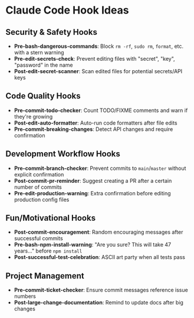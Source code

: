 # Claude Code Hook Ideas

## Security & Safety Hooks

- **Pre-bash-dangerous-commands**: Block `rm -rf`, `sudo rm`, `format`, etc. with a stern warning
- **Pre-edit-secrets-check**: Prevent editing files with "secret", "key", "password" in the name
- **Post-edit-secret-scanner**: Scan edited files for potential secrets/API keys

## Code Quality Hooks

- **Pre-commit-todo-checker**: Count TODO/FIXME comments and warn if they're growing
- **Post-edit-auto-formatter**: Auto-run code formatters after file edits
- **Pre-commit-breaking-changes**: Detect API changes and require confirmation

## Development Workflow Hooks

- **Pre-commit-branch-checker**: Prevent commits to `main`/`master` without explicit confirmation
- **Post-commit-pr-reminder**: Suggest creating a PR after a certain number of commits
- **Pre-edit-production-warning**: Extra confirmation before editing production config files

## Fun/Motivational Hooks

- **Post-commit-encouragement**: Random encouraging messages after successful commits
- **Pre-bash-npm-install-warning**: "Are you sure? This will take 47 years..." before `npm install`
- **Post-successful-test-celebration**: ASCII art party when all tests pass

## Project Management

- **Pre-commit-ticket-checker**: Ensure commit messages reference issue numbers
- **Post-large-change-documentation**: Remind to update docs after big changes